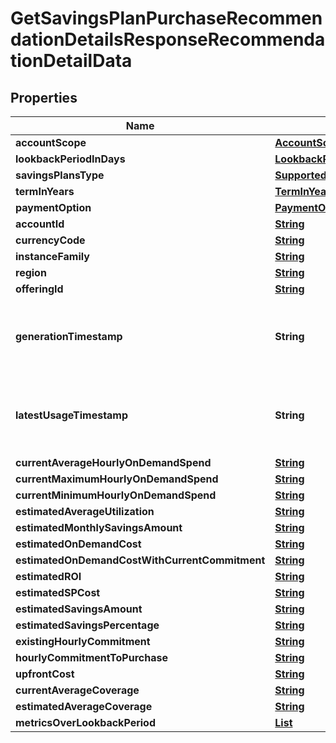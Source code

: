 

# GetSavingsPlanPurchaseRecommendationDetailsResponseRecommendationDetailData


## Properties

| Name | Type | Description | Notes |
|------------ | ------------- | ------------- | -------------|
|**accountScope** | [**AccountScope**](AccountScope.md) |  |  [optional] |
|**lookbackPeriodInDays** | [**LookbackPeriodInDays**](LookbackPeriodInDays.md) |  |  [optional] |
|**savingsPlansType** | [**SupportedSavingsPlansType**](SupportedSavingsPlansType.md) |  |  [optional] |
|**termInYears** | [**TermInYears**](TermInYears.md) |  |  [optional] |
|**paymentOption** | [**PaymentOption**](PaymentOption.md) |  |  [optional] |
|**accountId** | [**String**](String.md) |  |  [optional] |
|**currencyCode** | [**String**](String.md) |  |  [optional] |
|**instanceFamily** | [**String**](String.md) |  |  [optional] |
|**region** | [**String**](String.md) |  |  [optional] |
|**offeringId** | [**String**](String.md) |  |  [optional] |
|**generationTimestamp** | **String** | The period of time that you want the usage and costs for. |  [optional] |
|**latestUsageTimestamp** | **String** | The period of time that you want the usage and costs for. |  [optional] |
|**currentAverageHourlyOnDemandSpend** | [**String**](String.md) |  |  [optional] |
|**currentMaximumHourlyOnDemandSpend** | [**String**](String.md) |  |  [optional] |
|**currentMinimumHourlyOnDemandSpend** | [**String**](String.md) |  |  [optional] |
|**estimatedAverageUtilization** | [**String**](String.md) |  |  [optional] |
|**estimatedMonthlySavingsAmount** | [**String**](String.md) |  |  [optional] |
|**estimatedOnDemandCost** | [**String**](String.md) |  |  [optional] |
|**estimatedOnDemandCostWithCurrentCommitment** | [**String**](String.md) |  |  [optional] |
|**estimatedROI** | [**String**](String.md) |  |  [optional] |
|**estimatedSPCost** | [**String**](String.md) |  |  [optional] |
|**estimatedSavingsAmount** | [**String**](String.md) |  |  [optional] |
|**estimatedSavingsPercentage** | [**String**](String.md) |  |  [optional] |
|**existingHourlyCommitment** | [**String**](String.md) |  |  [optional] |
|**hourlyCommitmentToPurchase** | [**String**](String.md) |  |  [optional] |
|**upfrontCost** | [**String**](String.md) |  |  [optional] |
|**currentAverageCoverage** | [**String**](String.md) |  |  [optional] |
|**estimatedAverageCoverage** | [**String**](String.md) |  |  [optional] |
|**metricsOverLookbackPeriod** | [**List**](List.md) |  |  [optional] |



